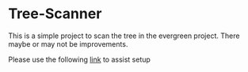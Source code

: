 # Tree-Scanner

This is a simple project to scan the tree in the evergreen project. There maybe or may not be improvements.

Please use the following [link](https://learn.adafruit.com/neopixels-on-raspberry-pi/overview) to assist setup
